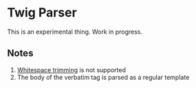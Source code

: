 # Twig Parser

This is an experimental thing. Work in progress.

## Notes
1. [Whitespace trimming](https://twig.symfony.com/doc/3.x/templates.html#whitespace-control) is not supported
1. The body of the verbatim tag is parsed as a regular template

